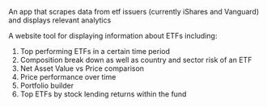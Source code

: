 An app that scrapes data from etf issuers (currently iShares and Vanguard) and displays relevant analytics

A website tool for displaying information about ETFs including:

1. Top performing ETFs in a certain time period
2. Composition break down as well as country and sector risk of an ETF
3. Net Asset Value vs Price comparison
4. Price performance over time
5. Portfolio builder
6. Top ETFs by stock lending returns within the fund